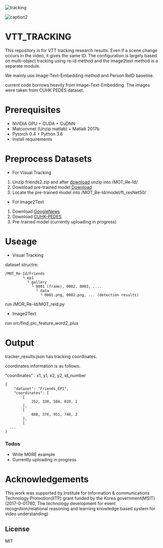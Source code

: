 ![tracking](https://user-images.githubusercontent.com/37200420/49422450-3f7d3680-f7d7-11e8-8d4d-52739dcae85c.JPG)

![caption2](https://user-images.githubusercontent.com/37200420/48906820-04ab0280-eea9-11e8-8d53-ff05c047fe14.png)

# VTT_TRACKING

This repository is for VTT tracking research results.
Even if a scene change occurs in the video, it gives the same ID.
The configuration is largely based on multi-object tracking using re-id method and the image2text method is a separate module.

We mainly use Image-Text-Embedding method and Person ReID baseline.

current code borrows heavily from Image-Text-Embedding. The images were taken from CUHK PEDES dataset.

# Prerequisites

- NVIDIA GPU + CUDA + CuDNN
- Matconvnet (Unzip matlab) + Matlab 2017b
- Pytorch 0.4 + Python 3.6
- Install requirements

# Preprocess Datasets

- For Visual Tracking
 1. Unzip friends2.zip and after [download](https://drive.google.com/open?id=1AZMyo5rwsS_KECYAEckJ5bE3Q64eKrYR) unzip into /MOT_Re-Id/
 2. Download pre-trained model [Download](https://drive.google.com/open?id=1gD2-8vfV-DzdgyKBktW1CNQYM4ayeFtp)
 3. Locate the pre-trained model into /MOT_Re-Id/model/ft_resNet50/
 
- For Image2Text
 1. Download [GoogleNews](https://drive.google.com/file/d/0B7XkCwpI5KDYNlNUTTlSS21pQmM/edit)
 2. Download [CUHK-PEDES](https://github.com/layumi/Image-Text-Embedding/tree/master/dataset/CUHK-PEDES-prepare)
 3. Pre-trained model (currently uploading in progress)

# Useage

- Visual Tracking

dataset structre: 
```
/MOT_Re-Id/Friends
		└ ep1
		  └ gallery
		    └ 0001 (frame), 0002, 0003, ....
		      └ data
		        └ 0001.png, 0002.png, ... (detection results)
```

run /MOR_Re-Id/MOT_reid.py
 
- Image2Text

run src/find_pic_feature_word2_plus

# Output
tracker_results.json has tracking coordinates.

coordinates information is as follows.

"coordinates" : x1, y1, x2, y2, id_number

```
{
	"dataset": "Friends_EP1",
	"coordinates": [
		[
			252, 338, 584, 819, 1
		],
		[
			688, 376, 951, 748, 2
		],
		[
  ...
}
```

### Todos

 - Write MORE example 
 - Currently uploading in progress
 
 
# Acknowledgements

This work was supported by Institute for Information & communications Technology Promotion(IITP) grant funded by the Korea government(MSIT) (2017-0-01780, The technology development for event recognition/relational reasoning and learning knowledge based system for video understanding)

License
----

MIT




